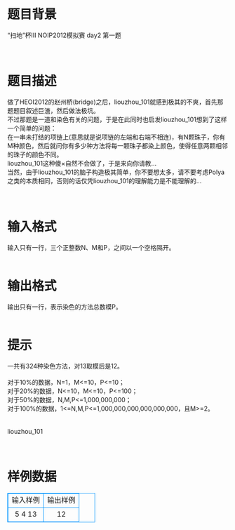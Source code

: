 # 

 
 # 题目背景 
“扫地”杯III&nbsp;NOIP2012模拟赛&nbsp;day2&nbsp;第一题<br><br><br> 

 
 # 题目描述 
做了HEOI2012的赵州桥(bridge)之后，liouzhou_101就感到极其的不爽，首先那题题目叙述巨渣，然后做法极坑。<br>不过那题是一道和染色有关的问题，于是在此同时也启发liouzhou_101想到了这样一个简单的问题：<br>在一串未打结的项链上(意思就是说项链的左端和右端不相连)，有N颗珠子，你有M种颜色，然后就问你有多少种方法将每一颗珠子都染上颜色，使得任意两颗相邻的珠子的颜色不同。<br>liouzhou_101这种傻×自然不会做了，于是来向你请教…<br>当然，由于liouzhou_101的脑子构造极其简单，你不要想太多，请不要考虑Polya之类的本质相同，否则的话仅凭liouzhou_101的理解能力是不能理解的…<br><br><br> 

 
 # 输入格式 
输入只有一行，三个正整数N、M和P，之间以一个空格隔开。<br><br> 

 
 # 输出格式 
输出只有一行，表示染色的方法总数模P。<br><br> 

 
 # 提示 
一共有324种染色方法，对13取模后是12。<br><br>对于10%的数据，N=1，M&lt;=10，P&lt;=10；<br>对于20%的数据，N&lt;=10，M&lt;=10，P&lt;=100；<br>对于50%的数据，N,M,P&lt;=1,000,000,000；<br>对于100%的数据，1&lt;=N,M,P&lt;=1,000,000,000,000,000,000，且M&gt;=2。<br><br><br>liouzhou_101<br><br><br> 
# 样例数据
<style>
        table,table tr th, table tr td { border:1px solid #0094ff; }
        table { width: 200px; min-height: 25px; line-height: 25px; text-align: center; border-collapse: collapse;}   
    </style>
<table>
	<tr>
		<td>输入样例</td>
		<td>输出样例</td>
	</tr>
<tr><td>5 4 13

</td><td>12

</td></tr></table>
